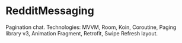 # RedditMessaging
Pagination chat.
Technologies: MVVM, Room, Koin, Coroutine, Paging library v3, Animation Fragment, Retrofit, Swipe Refresh layout.

